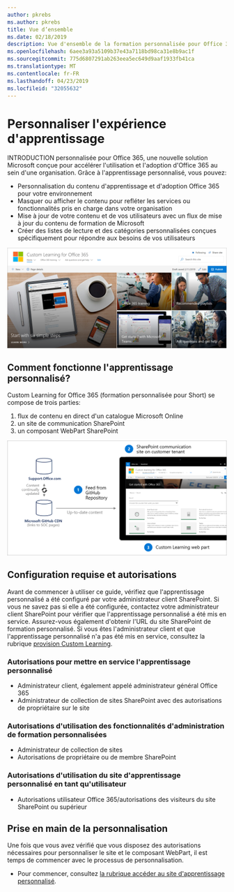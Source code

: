 ```yaml
---
author: pkrebs
ms.author: pkrebs
title: Vue d’ensemble
ms.date: 02/18/2019
description: Vue d'ensemble de la formation personnalisée pour Office 365 pour les administrateurs
ms.openlocfilehash: 6aee3a93a5109b37e43a7118bd98ca31e8b9ac1f
ms.sourcegitcommit: 775d6807291ab263eea5ec649d9aaf1933fb41ca
ms.translationtype: MT
ms.contentlocale: fr-FR
ms.lasthandoff: 04/23/2019
ms.locfileid: "32055632"
---
```

# <a name="customize-the-learning-experience"></a>Personnaliser l'expérience d'apprentissage

INTRODUCTION personnalisée pour Office 365, une nouvelle solution Microsoft conçue pour accélérer l'utilisation et l'adoption d'Office 365 au sein d'une organisation. Grâce à l'apprentissage personnalisé, vous pouvez:
- Personnalisation du contenu d'apprentissage et d'adoption Office 365 pour votre environnement 
- Masquer ou afficher le contenu pour refléter les services ou fonctionnalités pris en charge dans votre organisation 
- Mise à jour de votre contenu et de vos utilisateurs avec un flux de mise à jour du contenu de formation de Microsoft 
- Créer des listes de lecture et des catégories personnalisées conçues spécifiquement pour répondre aux besoins de vos utilisateurs

![CG-Introducing. png](media/cg-introducing.png)

## <a name="how-does-custom-learning-work"></a>Comment fonctionne l'apprentissage personnalisé?

Custom Learning for Office 365 (formation personnalisée pour Short) se compose de trois parties: 
1. flux de contenu en direct d'un catalogue Microsoft Online
2. un site de communication SharePoint
3. un composant WebPart SharePoint 

![CG-howitworks. png](media/cg-howitworks.png)

## <a name="requirements-and-permissions"></a>Configuration requise et autorisations

Avant de commencer à utiliser ce guide, vérifiez que l'apprentissage personnalisé a été configuré par votre administrateur client SharePoint. Si vous ne savez pas si elle a été configurée, contactez votre administrateur client SharePoint pour vérifier que l'apprentissage personnalisé a été mis en service. Assurez-vous également d'obtenir l'URL du site SharePoint de formation personnalisé. Si vous êtes l'administrateur client et que l'apprentissage personnalisé n'a pas été mis en service, consultez la rubrique [provision Custom Learning](custom_provision.md). 

### <a name="permissions-to-provision-custom-learning"></a>Autorisations pour mettre en service l'apprentissage personnalisé

- Administrateur client, également appelé administrateur général Office 365
- Administrateur de collection de sites SharePoint avec des autorisations de propriétaire sur le site

### <a name="permissions-to-use-custom-learning-administration-features"></a>Autorisations d'utilisation des fonctionnalités d'administration de formation personnalisées

- Administrateur de collection de sites
- Autorisations de propriétaire ou de membre SharePoint

### <a name="permissions-to-use-the-custom-learning-site-as-a-user"></a>Autorisations d'utilisation du site d'apprentissage personnalisé en tant qu'utilisateur

- Autorisations utilisateur Office 365/autorisations des visiteurs du site SharePoint ou supérieur

## <a name="get-started-with-customization"></a>Prise en main de la personnalisation
Une fois que vous avez vérifié que vous disposez des autorisations nécessaires pour personnaliser le site et le composant WebPart, il est temps de commencer avec le processus de personnalisation. 

- Pour commencer, consultez [la rubrique accéder au site d'apprentissage personnalisé](custom_goto.md).